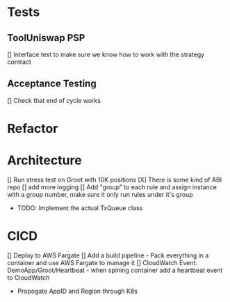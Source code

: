 # Tests

## ToolUniswap PSP

[] Interface test to make sure we know how to work with the strategy contract 

## Acceptance Testing
[] Check that end of cycle works

# Refactor

# Architecture
[] Run stress test on Groot with 10K positions
[X] There is some kind of ABI repo
[] add more logging
[] Add "group" to each rule and assign instance with a group number, make sure it only run rules under it's group 

- TODO: Implement the actual TxQueue class

# CICD
[] Deploy to AWS Fargate
[] Add a build pipeline - Pack everything in a container and use AWS Fargate to manage it
[] CloudWatch Event: DemoApp/Groot/Heartbeat - when spining container add a heartbeat event to CloudWatch



- Propogate AppID and Region through K8s